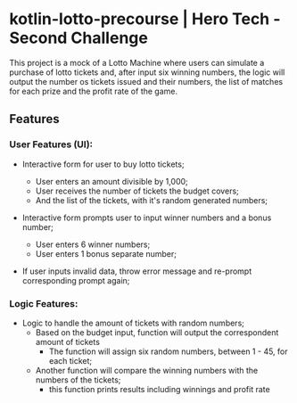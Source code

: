 # kotlin-lotto-precourse | Hero Tech - Second Challenge

This project is a mock of a Lotto Machine where users can simulate a purchase of
lotto tickets and, after input six winning numbers, the logic will output the
number os tickets issued and their numbers, the list of matches for each prize
and the profit rate of the game.

## Features

### User Features (UI):

- Interactive form for user to buy lotto tickets;
  - User enters an amount divisible by 1,000;
  - User receives the number of tickets the budget covers;
  - And the list of the tickets, with it's random generated numbers;

- Interactive form prompts user to input winner numbers and a bonus number;
  - User enters 6 winner numbers;
  - User enters 1 bonus separate number;

- If user inputs invalid data, throw error message and re-prompt corresponding prompt again;

### Logic Features:

- Logic to handle the amount of tickets with random numbers;
  - Based on the budget input, function will output the correspondent amount of tickets
    - The function will assign six random numbers, between 1 - 45, for each ticket;
  - Another function will compare the winning numbers with the numbers of the tickets;
    - this function prints results including winnings and profit rate

